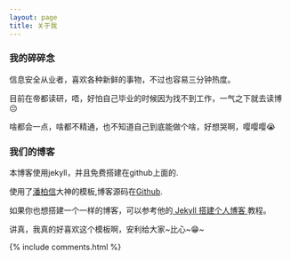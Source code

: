 ```yaml
---
layout: page
title: 关于我 
---
```

<h3> 我的碎碎念 </h3>  
<p>
信息安全从业者，喜欢各种新鲜的事物，不过也容易三分钟热度。
<p>
目前在帝都读研，唔，好怕自己毕业的时候因为找不到工作，一气之下就去读博😔
<p>
啥都会一点，啥都不精通，也不知道自己到底能做个啥，好想哭啊，嘤嘤嘤😭

<p>

<h3> 我们的博客 </h3>  

<p>

本博客使用jekyll，并且免费搭建在github上面的.
<p>
使用了<a target="_blank" href='http://baixin.io/'>潘柏信</a>大神的模板,博客源码在<a target="_blank" href='https://github.com/leopardpan/leopardpan.github.io/'>Github</a>.
<p>
如果你也想搭建一个一样的博客，可以参考他的<a href="/2016/10/jekyll_tutorials1/"> Jekyll 搭建个人博客 </a>教程。
<p>
讲真，我真的好喜欢这个模板啊，安利给大家~比心~😁~

{% include comments.html %}



